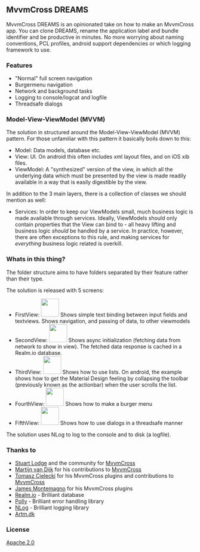 ## MvvmCross DREAMS

MvvmCross DREAMS is an opinionated take on how to make an MvvmCross app. You can clone DREAMS, rename the application label and bundle identifier and be productive in minutes. No more worrying about naming conventions, PCL profiles, android support dependencies or which logging framework to use.  

### Features

*   "Normal" full screen navigation
*   Burgermenu navigation
*   Network and background tasks
*   Logging to console/logcat and logfile
*   Threadsafe dialogs

### Model-View-ViewModel (MVVM)

 The solution in structured around the Model-View-ViewModel (MVVM) pattern. For those unfamiliar with this pattern it basically boils down to this:  

*   Model: Data models, database etc.
*   View: UI. On android this often includes xml layout files, and on iOS xib files.
*   ViewModel: A "synthesized" version of the view, in which all the underlying data which must be presented by the view is made readily available in a way that is easily digestible by the view.

In addition to the 3 main layers, there is a collection of classes we should mention as well:  

*   Services: In order to keep our ViewModels small, much business logic is made available through services. Ideally, ViewModels should only contain properties that the View can bind to - all heavy lifting and business logic *should* be handled by a service. In practice, however, there are often exceptions to this rule, and making services for *everything* business logic related is overkill.


### Whats in this thing?
The folder structure aims to have folders separated by their feature rather than their type.  

The solution is released with 5 screens:  

*   FirstView: <img src="https://artm.dk/files/github/mvvmcross-dreams/screenshots/1.png =100x100" width="48" height="48"> Shows simple text binding between input fields and textviews. Shows navigation, and passing of data, to other viewmodels
*   SecondView: <img src="https://artm.dk/files/github/mvvmcross-dreams/screenshots/2.png =100x100" width="48" height="48"> Shows async initialization  (fetching data from network to show in view). The fetched data response is cached in a Realm.io database.
*   ThirdView: <img src="https://artm.dk/files/github/mvvmcross-dreams/screenshots/3.png =100x100" width="48" height="48"> Shows how to use lists. On android, the example shows how to get the Material Design feeling by collapsing the toolbar (previously known as the actionbar) when the user scrolls the list.
*   FourthView: <img src="https://artm.dk/files/github/mvvmcross-dreams/screenshots/4.png =100x100" width="48" height="48"> Shows how to make a burger menu
*   FifthView: <img src="https://artm.dk/files/github/mvvmcross-dreams/screenshots/5.png =100x100" width="48" height="48"> Shows how to use dialogs in a threadsafe manner

The solution uses NLog to log to the console and to disk (a logfile).  

###  Thanks to

*   [Stuart Lodge](https://github.com/slodge) and the community for [MvvmCross]([mvx])
*   [Martijn van Dijk](https://github.com/martijn00) for his contributions to [MvvmCross][mvx]
*   [Tomasz Cielecki](https://github.com/cheesebaron) for his MvvmCross plugins and contributions to [MvvmCross][mvx]
*   [James Montemagno](https://github.com/jamesmontemagno) for his MvvmCross plugins 
*   [Realm.io](http://realm.io) - Brilliant database
*   [Polly](https://github.com/App-vNext/Polly) - Brilliant error handling library
*   [NLog](http://nlog-project.org/) - Brilliant logging library
*   [Artm.dk](https://artm.dk)


### License

[Apache 2.0](https://www.apache.org/licenses/LICENSE-2.0.html)

[mvx]: https://github.com/slodge/MvvmCross
